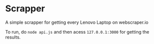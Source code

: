 # Scrapper
A simple scrapper for getting every Lenovo Laptop on webscraper.io

To run, do `node api.js` and then acess `127.0.0.1:3000` for getting the results.
